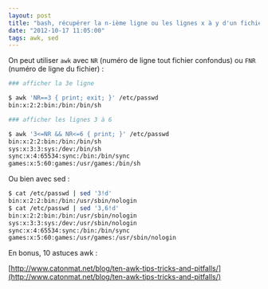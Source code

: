 ```yaml
---
layout: post
title: "bash, récupérer la n-ième ligne ou les lignes x à y d'un fichier"
date: "2012-10-17 11:05:00"
tags: awk, sed
---
```

On peut utiliser `awk` avec `NR` (numéro de ligne tout fichier confondus) ou `FNR` (numéro de ligne du fichier) :


```bash 
### afficher la 3e ligne

$ awk 'NR==3 { print; exit; }' /etc/passwd
bin:x:2:2:bin:/bin:/bin/sh

### afficher les lignes 3 à 6

$ awk '3<=NR && NR<=6 { print; }' /etc/passwd
bin:x:2:2:bin:/bin:/bin/sh
sys:x:3:3:sys:/dev:/bin/sh
sync:x:4:65534:sync:/bin:/bin/sync
games:x:5:60:games:/usr/games:/bin/sh
```

Ou bien avec sed : 


```bash
$ cat /etc/passwd | sed '3!d'
bin:x:2:2:bin:/bin:/usr/sbin/nologin
$ cat /etc/passwd | sed '3,6!d'
bin:x:2:2:bin:/bin:/usr/sbin/nologin
sys:x:3:3:sys:/dev:/usr/sbin/nologin
sync:x:4:65534:sync:/bin:/bin/sync
games:x:5:60:games:/usr/games:/usr/sbin/nologin
```

En bonus, 10 astuces awk :

[http://www.catonmat.net/blog/ten-awk-tips-tricks-and-pitfalls/](http://www.catonmat.net/blog/ten-awk-tips-tricks-and-pitfalls/)
